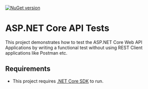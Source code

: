 [![NuGet version](https://badge.fury.io/nu/Microsoft.EntityFrameworkCore.svg)](https://badge.fury.io/nu/Microsoft.EntityFrameworkCore)

# ASP.NET Core API Tests

This project demonstrates how to test the ASP.NET Core Web API Applications by writing a functional test without using REST Client applications like Postman etc.

## Requirements

- This project requires [.NET Core SDK](https://dotnet.microsoft.com/download) to run.
